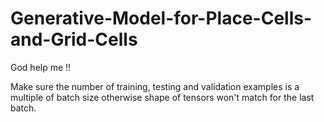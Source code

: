 # Generative-Model-for-Place-Cells-and-Grid-Cells
God help me !! 


Make sure the number of training, testing and validation examples is a multiple of batch size otherwise shape of tensors won't match for the last batch.
